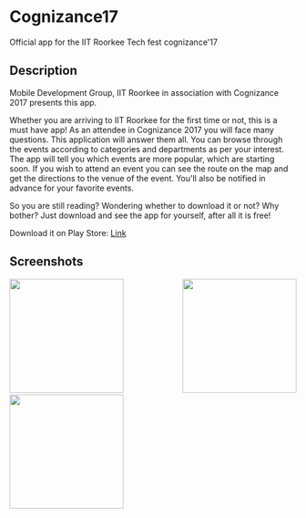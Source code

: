 # Cognizance17
Official app for the IIT Roorkee Tech fest cognizance'17

## Description 
Mobile Development Group, IIT Roorkee in association with Cognizance 2017 presents this app.

Whether you are arriving to IIT Roorkee for the first time or not, this is a must have app!
As an attendee in Cognizance 2017 you will face many questions. This application will answer them all. You can browse through the events according to categories and departments as per your interest. The app will tell you which events are more popular, which are starting soon. If you wish to attend an event you can see the route on the map and get the directions to the venue of the event. You'll also be notified in advance for your favorite events.

So you are still reading? Wondering whether to download it or not? Why bother? Just download and see the app for yourself, after all it is free!

Download it on Play Store: [Link](https://play.google.com/store/apps/details?id=com.sdsmdg.cognizance2017&hl=en)

## Screenshots
<div style="
	height: auto;
	text-align: justify;
	-ms-text-justify: distribute-all-lines;
	text-justify: distribute-all-lines;
">
<img src="https://lh3.googleusercontent.com/9REq8B6H55onJm7WuiBjmiT1tlcgfeEY045Wsfkh7rLpETuUQs-HRNTcqVDciOa1AvM=h900-rw" width="200"  />
<img src="https://lh3.googleusercontent.com/w7WXSeGxZlfQM3yUASYaBEb9c6NSTs6qn3gq3r-8eXhz3No96vGdpChK4qiIIj1jVyk=h900-rw" width="200"  />
<img src="https://lh3.googleusercontent.com/GtsHSyvJdLHp8FAIY9JfpmrubcwbGwfBawP0Hqxhy67v1xKtpsIp6PZoR6cwZ64V_u4f=h900-rw" width="200"  />
<span style="
  width: 100%;
  display: inline-block;
  font-size: 0;
  line-height: 0"></span>
</div>
